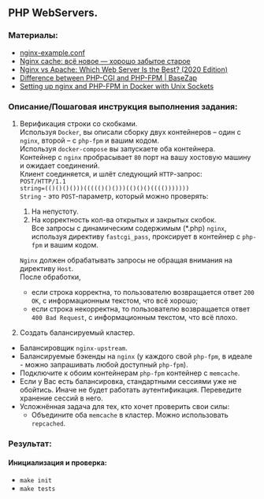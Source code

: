 ## PHP WebServers.

### Материалы:
- [nginx-example.conf](https://gist.github.com/atlance/fe497b3789501923fff1a42530f23b45)
- [Nginx cache: всё новое — хорошо забытое старое](https://habr.com/ru/post/428127/)
- [Nginx vs Apache: Which Web Server Is the Best? (2020 Edition)](https://kinsta.com/blog/nginx-vs-apache/)
- [Difference between PHP-CGI and PHP-FPM | BaseZap](https://www.basezap.com/difference-php-cgi-php-fpm/)
- [Setting up nginx and PHP-FPM in Docker with Unix Sockets](https://medium.com/@shrikeh/setting-up-nginx-and-php-fpm-in-docker-with-unix-sockets-6fdfbdc19f91)

### Описание/Пошаговая инструкция выполнения задания:

1. Верификация строки со скобками.  
   Используя `Docker`, вы описали сборку двух контейнеров – один с `nginx`, второй – с `php-fpm` и вашим кодом.  
   Используя `docker-compose` вы запускаете оба контейнера.  
   Контейнер с `nginx` пробрасывает `80` порт на вашу хостовую машину и ожидает соединений.  
   Клиент соединяется, и шлёт следующий `HTTP`-запрос:  
   `POST/HTTP/1.1`  
   `string=(()()()()))((((()()()))(()()()(((()))))))`  
   `String` - это `POST`-параметр, который можно проверять:
    1. На непустоту.
    2. На корректность кол-ва открытых и закрытых скобок.  
       Все запросы с динамическим содержимым (*.php) `nginx`, используя директиву `fastcgi_pass`, проксирует в контейнер с `php-fpm` и вашим кодом.

   `Nginx` должен обрабатывать запросы не обращая внимания на директиву `Host`.  
   После обработки,
    - если строка корректна, то пользователю возвращается ответ `200 OK`, с информационным текстом, что всё хорошо;
    - если строка некорректна, то пользователю возвращается ответ `400 Bad Request`, с информационным текстом, что всё плохо.

2. Создать балансируемый кластер.
- Балансировщик `nginx-upstream`.
- Балансируемые бэкенды на `nginx` (у каждого свой `php-fpm`, в идеале - можно запрашивать любой доступный `php-fpm`).
- Подключите к обоим контейнерам `php-fpm` контейнер с `memcache`.
- Если у Вас есть балансировка, стандартными сессиями уже не обойтись. Иначе не будет работать аутентификация. Переведите хранение сессий в него.
- Усложнённая задача для тех, кто хочет проверить свои силы:
    -  Объедините оба `memcache` в кластер. Можно использовать `repcached`.

### Результат:
#### Инициализация и проверка:
- `make init`
- `make tests`